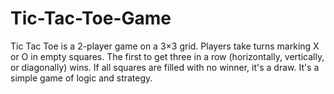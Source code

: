 # Tic-Tac-Toe-Game
Tic Tac Toe is a 2-player game on a 3×3 grid. Players take turns marking X or O in empty squares. The first to get three in a row (horizontally, vertically, or diagonally) wins. If all squares are filled with no winner, it's a draw. It's a simple game of logic and strategy.
